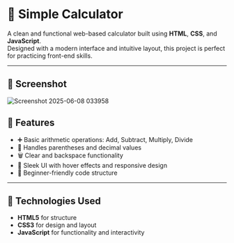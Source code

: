 # 🧮 Simple Calculator

A clean and functional web-based calculator built using **HTML**, **CSS**, and **JavaScript**.  
Designed with a modern interface and intuitive layout, this project is perfect for practicing front-end skills.

---
## 📸 Screenshot
![Screenshot 2025-06-08 033958](https://github.com/user-attachments/assets/cd69dbee-e639-45c5-ab17-0229cc955961)


## 📌 Features

- ➕ Basic arithmetic operations: Add, Subtract, Multiply, Divide
- 🧠 Handles parentheses and decimal values
- 🗑️ Clear and backspace functionality
- 🎨 Sleek UI with hover effects and responsive design
- 🔰 Beginner-friendly code structure

---


## 🚀 Technologies Used

- **HTML5** for structure  
- **CSS3** for design and layout  
- **JavaScript** for functionality and interactivity  

